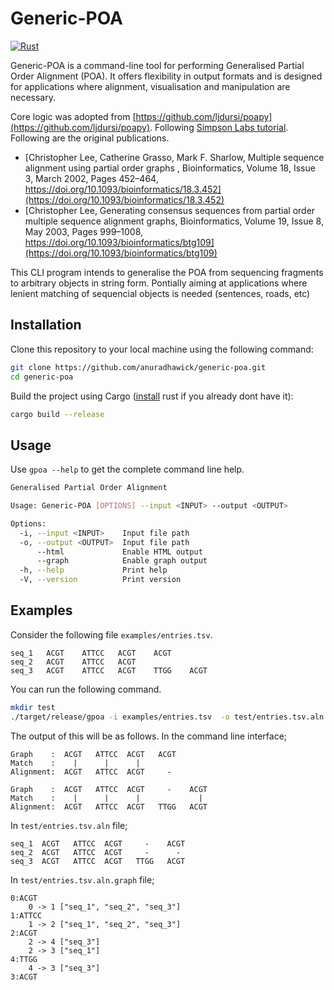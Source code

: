 # Generic-POA

[![Rust](https://github.com/anuradhawick/generic-poa/actions/workflows/rust.yml/badge.svg)](https://github.com/anuradhawick/generic-poa/actions/workflows/rust.yml)

Generic-POA is a command-line tool for performing Generalised Partial Order Alignment (POA). It offers flexibility in output formats and is designed for applications where alignment, visualisation and manipulation are necessary.

Core logic was adopted from [https://github.com/ljdursi/poapy](https://github.com/ljdursi/poapy). Following [Simpson Labs tutorial](http://simpsonlab.github.io/2015/05/01/understanding-poa/). Following are the original publications.

* [Christopher Lee, Catherine Grasso, Mark F. Sharlow, Multiple sequence alignment using partial order graphs , Bioinformatics, Volume 18, Issue 3, March 2002, Pages 452–464, https://doi.org/10.1093/bioinformatics/18.3.452](https://doi.org/10.1093/bioinformatics/18.3.452)
* [Christopher Lee, Generating consensus sequences from partial order multiple sequence alignment graphs, Bioinformatics, Volume 19, Issue 8, May 2003, Pages 999–1008, https://doi.org/10.1093/bioinformatics/btg109](https://doi.org/10.1093/bioinformatics/btg109)

This CLI program intends to generalise the POA from sequencing fragments to arbitrary objects in string form. Pontially aiming at applications where lenient matching of sequencial objects is needed (sentences, roads, etc)

## Installation

Clone this repository to your local machine using the following command:

```bash
git clone https://github.com/anuradhawick/generic-poa.git
cd generic-poa
```
Build the project using Cargo ([install](https://www.rust-lang.org/tools/install) rust if you already dont have it):

```bash
cargo build --release
```

## Usage

Use `gpoa --help` to get the complete command line help.

```bash
Generalised Partial Order Alignment

Usage: Generic-POA [OPTIONS] --input <INPUT> --output <OUTPUT>

Options:
  -i, --input <INPUT>    Input file path
  -o, --output <OUTPUT>  Input file path
      --html             Enable HTML output
      --graph            Enable graph output
  -h, --help             Print help
  -V, --version          Print version
```

## Examples

Consider the following file `examples/entries.tsv`.

```
seq_1	ACGT	ATTCC	ACGT	ACGT
seq_2	ACGT	ATTCC	ACGT
seq_3	ACGT	ATTCC	ACGT	TTGG	ACGT
```

You can run the following command.

```bash
mkdir test
./target/release/gpoa -i examples/entries.tsv  -o test/entries.tsv.aln --debug --graph
```

The output of this will be as follows. In the command line interface;

```
Graph    :  ACGT   ATTCC  ACGT   ACGT  
Match    :    |      |      |          
Alignment:  ACGT   ATTCC  ACGT     -   

Graph    :  ACGT   ATTCC  ACGT     -    ACGT  
Match    :    |      |      |             |   
Alignment:  ACGT   ATTCC  ACGT   TTGG   ACGT  
```

In `test/entries.tsv.aln` file;

```
seq_1  ACGT   ATTCC  ACGT     -    ACGT  
seq_2  ACGT   ATTCC  ACGT     -      -   
seq_3  ACGT   ATTCC  ACGT   TTGG   ACGT  
```

In `test/entries.tsv.aln.graph` file;

```
0:ACGT
	0 -> 1 ["seq_1", "seq_2", "seq_3"]
1:ATTCC
	1 -> 2 ["seq_1", "seq_2", "seq_3"]
2:ACGT
	2 -> 4 ["seq_3"]
	2 -> 3 ["seq_1"]
4:TTGG
	4 -> 3 ["seq_3"]
3:ACGT
```
